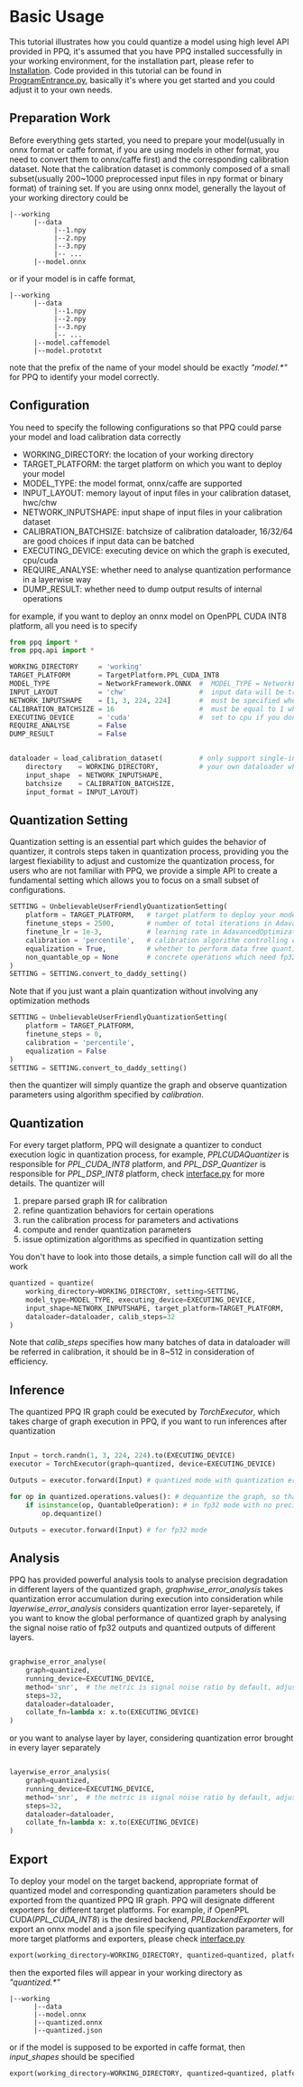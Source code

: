 # Basic Usage
This tutorial illustrates how you could quantize a model using high level API provided in PPQ, it's assumed that you have PPQ installed successfully in your working environment, for the installation part, please refer to [Installation](../../README.md). Code provided in this tutorial can be found in [ProgramEntrance.py](../../ProgramEntrance.py), basically it's where you get started and you could adjust it to your own needs.

## Preparation Work
Before everything gets started, you need to prepare your model(usually in onnx format or caffe format, if you are using models in other format, you need to convert them to onnx/caffe first) and the corresponding calibration dataset. Note that the
calibration dataset is commonly composed of a small subset(usually 200~1000 preprocessed input files in npy format or binary format) of training set. If you are using onnx model, generally the layout of your working directory could be 

```
|--working
      |--data
           |--1.npy
           |--2.npy
           |--3.npy
           |-- ...
      |--model.onnx
```
or if your model is in caffe format, 

```
|--working
      |--data
           |--1.npy
           |--2.npy
           |--3.npy
           |-- ...
      |--model.caffemodel
      |--model.prototxt
```

note that the prefix of the name of your model should be exactly *"model.\*"* for PPQ to identify your model correctly.

## Configuration

You need to specify the following configurations so that PPQ could parse your model and load calibration data correctly

* WORKING_DIRECTORY: the location of your working directory
* TARGET_PLATFORM: the target platform on which you want to deploy your model
* MODEL_TYPE: the model format, onnx/caffe are supported
* INPUT_LAYOUT: memory layout of input files in your calibration dataset, hwc/chw
* NETWORK_INPUTSHAPE: input shape of input files in your calibration dataset
* CALIBRATION_BATCHSIZE: batchsize of calibration dataloader, 16/32/64 are good choices if input data can be batched
* EXECUTING_DEVICE: executing device on which the graph is executed, cpu/cuda
* REQUIRE_ANALYSE: whether need to analyse quantization performance in a layerwise way
* DUMP_RESULT: whether need to dump output results of internal operations

for example, if you want to deploy an onnx model on OpenPPL CUDA INT8 platform, all you need is to specify

```python
from ppq import *
from ppq.api import *

WORKING_DIRECTORY     = 'working'                            
TARGET_PLATFORM       = TargetPlatform.PPL_CUDA_INT8
MODEL_TYPE            = NetworkFramework.ONNX  #  MODEL_TYPE = NetworkFramwork.CAFFE for caffe model
INPUT_LAYOUT          = 'chw'                  #  input data will be transposed to 'chw' if set 'hwc'      
NETWORK_INPUTSHAPE    = [1, 3, 224, 224]       #  must be specified when input files are in binary format   
CALIBRATION_BATCHSIZE = 16                     #  must be equal to 1 when input files are in dynamic shapes                 
EXECUTING_DEVICE      = 'cuda'                 #  set to cpu if you don't have gpu or cuda installed
REQUIRE_ANALYSE       = False
DUMP_RESULT           = False


dataloader = load_calibration_dataset(         # only support single-input situation, you need to create 
    directory    = WORKING_DIRECTORY,          # your own dataloader when graph has multiple inputs
    input_shape  = NETWORK_INPUTSHAPE,
    batchsize    = CALIBRATION_BATCHSIZE, 
    input_format = INPUT_LAYOUT)

```

## Quantization Setting

Quantization setting is an essential part which guides the behavior of quantizer, it controls steps taken in quantization process, 
providing you the largest flexiability to adjust and customize the quantization process, for users who are not familiar with PPQ,
we provide a simple API to create a fundamental setting which allows you to focus on a small subset of configurations.

```python
SETTING = UnbelievableUserFriendlyQuantizationSetting(
    platform = TARGET_PLATFORM,   # target platform to deploy your model
    finetune_steps = 2500,        # number of total iterations in AdavancedOptimization algorithm
    finetune_lr = 1e-3,           # learning rate in AdavancedOptimization algorithm
    calibration = 'percentile',   # calibration algorithm controlling computation of quantization parameters
    equalization = True,          # whether to perform data free quantization equalization 
    non_quantable_op = None       # concrete operations which need fp32 precision and shouldn't be quantized
)
SETTING = SETTING.convert_to_daddy_setting()
```

Note that if you just want a plain quantization without involving any optimization methods

```python
SETTING = UnbelievableUserFriendlyQuantizationSetting(
    platform = TARGET_PLATFORM,
    finetune_steps = 0,
    calibration = 'percentile',
    equalization = False
)
SETTING = SETTING.convert_to_daddy_setting()
```
then the quantizer will simply quantize the graph and observe quantization parameters using algorithm
specified by *calibration*.

## Quantization

For every target platform, PPQ will designate a quantizer to conduct execution logic in quantization process,
for example, *PPLCUDAQuantizer* is responsible for *PPL_CUDA_INT8* platform, and *PPL_DSP_Quantizer* is responsible for
*PPL_DSP_INT8* platform, check [interface.py](../../ppq/api/interface.py) for more details. The quantizer will 

1. prepare parsed graph IR for calibration
2. refine quantization behaviors for certain operations
3. run the calibration process for parameters and activations
4. compute and render quantization parameters
5. issue optimization algorithms as specified in quantization setting

You don't have to look into those details, a simple function call will do all the work

```python
quantized = quantize(
    working_directory=WORKING_DIRECTORY, setting=SETTING,
    model_type=MODEL_TYPE, executing_device=EXECUTING_DEVICE,
    input_shape=NETWORK_INPUTSHAPE, target_platform=TARGET_PLATFORM,
    dataloader=dataloader, calib_steps=32
)
```
Note that *calib_steps* specifies how many batches of data in dataloader will be referred in calibration, 
it should be in 8~512 in consideration of efficiency.

## Inference
The quantized PPQ IR graph could be executed by *TorchExecutor*, which takes charge of graph execution in
PPQ, if you want to run inferences after quantization

```python

Input = torch.randn(1, 3, 224, 224).to(EXECUTING_DEVICE)
executor = TorchExecutor(graph=quantized, device=EXECUTING_DEVICE)

Outputs = executor.forward(Input) # quantized mode with quantization error

for op in quantized.operations.values(): # dequantize the graph, so that we can run
    if isinstance(op, QuantableOperation): # in fp32 mode with no precision loss
        op.dequantize()

Outputs = executor.forward(Input) # for fp32 mode
```

## Analysis

PPQ has provided powerful analysis tools to analyse precision degradation in different layers of the quantized graph, 
*graphwise_error_analysis* takes quantization error accumulation during execution into consideration while 
*layerwise_error_analysis* considers quantization error layer-separetely, if you want to know the global performance 
of quantized graph by analysing the signal noise ratio of fp32 outputs and quantized outputs of different layers.

```python 

graphwise_error_analyse(
    graph=quantized,
    running_device=EXECUTING_DEVICE,
    method='snr',  # the metric is signal noise ratio by default, adjust it to 'cosine' if that's desired
    steps=32,
    dataloader=dataloader,
    collate_fn=lambda x: x.to(EXECUTING_DEVICE)
)
```

or you want to analyse layer by layer, considering quantization error brought in every layer separately

```python

layerwise_error_analysis(
    graph=quantized,
    running_device=EXECUTING_DEVICE,
    method='snr',  # the metric is signal noise ratio by default, adjust it to 'cosine' if that's desired
    steps=32,
    dataloader=dataloader,
    collate_fn=lambda x: x.to(EXECUTING_DEVICE)
)
```

## Export

To deploy your model on the target backend, appropriate format of quantized model and corresponding quantization
parameters should be exported from the quantized PPQ IR graph. PPQ will designate different exporters for different
target platforms. For example, if OpenPPL CUDA(*PPL_CUDA_INT8*) is the desired backend, *PPLBackendExporter* will 
export an onnx model and a json file specifying quantization parameters, for more target platforms and exporters, 
please check [interface.py](../../ppq/api/interface.py)

```python
export(working_directory=WORKING_DIRECTORY, quantized=quantized, platform=TARGET_PLATFORM)
```
then the exported files will appear in your working directory as *"quantized.\*"*

```
|--working
      |--data
      |--model.onnx
      |--quantized.onnx
      |--quantized.json
```
or if the model is supposed to be exported in caffe format, then *input_shapes* should be specified
```python
export(working_directory=WORKING_DIRECTORY, quantized=quantized, platform=TARGET_PLATFORM, input_shapes=[NETWORK_INPUTSHAPE])
```
